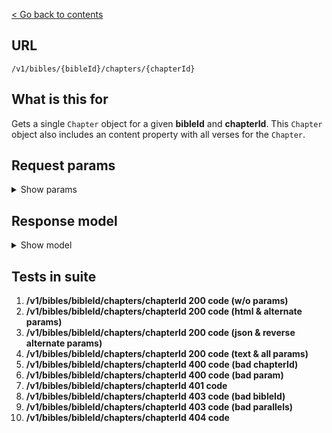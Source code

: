 [< Go back to contents](../README.md)

## URL

`​/v1​/bibles​/{bibleId}​/chapters​/{chapterId}`

## What is this for

Gets a single `Chapter` object for a given **bibleId** and **chapterId**.
This `Chapter` object also includes an content property with all verses for the `Chapter`.

## Request params

<details><summary>Show params</summary>

```TypeScript
{
  'content-type'?: string; // html, json, text
  'include-notes'?: boolean;
  'include-titles'?: boolean;
  'include-chapter-numbers'?: boolean;
  'include-verse-numbers'?: boolean;
  'include-verse-spans'?: boolean;
  parallels?: string; // bibleIds, comma delimited
}
```

</details>

## Response model

<details><summary>Show model</summary>

```TypeScript
{
  data: {
    id: string;
    bibleId: string;
    number: string;
    bookId: string;
    content: string;
    reference: string;
    verseCount: string | number;
    next?: {
      id: string;
      bookId: string;
      number: string;
    };
    previous?: {
      id: string;
      bookId: string;
      number: string;
    };
    copyright: string;
  };
  meta: {
    fums: string;
    fumsId: string;
    fumsJsInclude: string;
    fumsJs: string;
    fumsNoScript: string;
  };
}
```

</details>

## Tests in suite

1. **/v1/bibles/bibleId/chapters/chapterId 200 code (w/o params)**
2. **/v1/bibles/bibleId/chapters/chapterId 200 code (html & alternate params)**
3. **/v1/bibles/bibleId/chapters/chapterId 200 code (json & reverse alternate params)**
4. **/v1/bibles/bibleId/chapters/chapterId 200 code (text & all params)**
5. **/v1/bibles/bibleId/chapters/chapterId 400 code (bad chapterId)**
6. **/v1/bibles/bibleId/chapters/chapterId 400 code (bad param)**
7. **/v1/bibles/bibleId/chapters/chapterId 401 code**
8. **/v1/bibles/bibleId/chapters/chapterId 403 code (bad bibleId)**
9. **/v1/bibles/bibleId/chapters/chapterId 403 code (bad parallels)**
10. **/v1/bibles/bibleId/chapters/chapterId 404 code**
